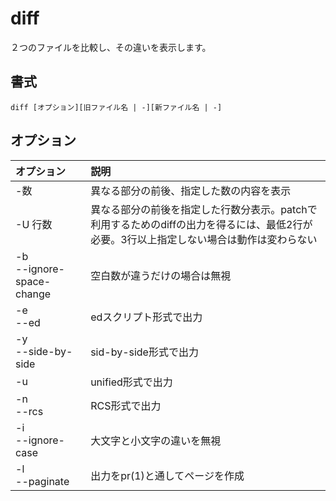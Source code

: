 # diff

２つのファイルを比較し、その違いを表示します。

## 書式

```
diff [オプション][旧ファイル名 | -][新ファイル名 | -]
```

## オプション

|オプション|説明|
|:--|:--|
|-数|異なる部分の前後、指定した数の内容を表示|
|-U 行数|異なる部分の前後を指定した行数分表示。patchで利用するためのdiffの出力を得るには、最低2行が必要。3行以上指定しない場合は動作は変わらない|
|-b<br> --ignore-space-change|空白数が違うだけの場合は無視|
|-e<br> --ed|edスクリプト形式で出力|
|-y<br> --side-by-side|sid-by-side形式で出力|
|-u|unified形式で出力|
|-n<br> --rcs|RCS形式で出力|
|-i<br> --ignore-case|大文字と小文字の違いを無視|
|-l<br> --paginate|出力をpr(1)と通してページを作成|
